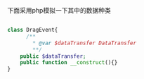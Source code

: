 下面采用php模拟一下其中的数据种类

```php

class DragEvent{
	  /**
		* @var $dataTransfer DataTransfer
		**/
    public $dataTransfer;
    public function __construct(){}
}

```